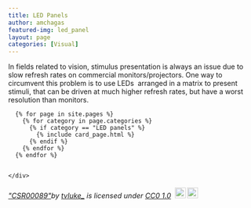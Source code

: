 ```yaml
---
title: LED Panels
author: amchagas
featured-img: led_panel
layout: page
categories: [Visual]
---
```


In fields related to vision, stimulus presentation is always an issue due to slow refresh rates on commercial monitors/projectors. One way to circumvent this problem is to use LEDs  arranged in a matrix to present stimuli, that can be driven at much higher refresh rates, but have a worst resolution than monitors.

<section class="blog">
  <div class="container">
    <div class="post-list" itemscope="" itemtype="http://schema.org/Blog">

      {% for page in site.pages %}
        {% for category in page.categories %}
          {% if category == "LED panels" %}
            {% include card_page.html %}
          {% endif %}
        {% endfor %}
      {% endfor %}


    </div>
  </div>
</section>


<p style="font-size: 0.9rem;font-style: italic;"><a href="https://www.flickr.com/photos/169136682@N02/32666262257">"CSR00089"</a><span>by <a href="https://www.flickr.com/photos/169136682@N02">tvluke_</a></span> is licensed under <a href="https://creativecommons.org/licenses/CC0/1.0/?ref=ccsearch&atype=html" style="margin-right: 5px;">CC0 1.0</a><a href="https://creativecommons.org/licenses/CC0/1.0/?ref=ccsearch&atype=html" target="_blank" rel="noopener noreferrer" style="display: inline-block;white-space: none;opacity: .7;margin-top: 2px;margin-left: 3px;height: 22px !important;"><img style="height: inherit;margin-right: 3px;display: inline-block;" src="https://search.creativecommons.org/static/img/cc_icon.svg" /><img style="height: inherit;margin-right: 3px;display: inline-block;" src="https://search.creativecommons.org/static/img/cc-cc0_icon.svg" /></a></p>
